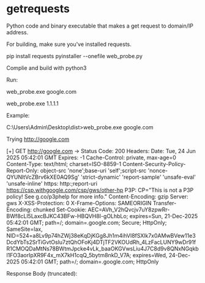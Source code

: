 # getrequests
Python code and binary executable that makes a get request to domain/IP address. 


For building, make sure you've installed requests.

pip install requests
pyinstaller --onefile web_probe.py


Complie and build with python3

Run: 

web_probe.exe google.com

web_probe.exe 1.1.1.1


Example:

C:\Users\Admin\Desktop\dist>web_probe.exe google.com


Trying http://google.com

[+] GET http://google.com -> Status Code: 200
Headers:
  Date: Tue, 24 Jun 2025 05:42:01 GMT
  Expires: -1
  Cache-Control: private, max-age=0
  Content-Type: text/html; charset=ISO-8859-1
  Content-Security-Policy-Report-Only: object-src 'none';base-uri 'self';script-src 'nonce-QYUNltVcZBrv6kXE0AQ9Sg' 'strict-dynamic' 'report-sample' 'unsafe-eval' 'unsafe-inline' https: http:;report-uri https://csp.withgoogle.com/csp/gws/other-hp
  P3P: CP="This is not a P3P policy! See g.co/p3phelp for more info."
  Content-Encoding: gzip
  Server: gws
  X-XSS-Protection: 0
  X-Frame-Options: SAMEORIGIN
  Transfer-Encoding: chunked
  Set-Cookie: AEC=AVh_V2hQvcjv7uY8zpwRr-BWf8cLl5LaxcBJKC43BFw-HBQVH8I-gOLhbLo; expires=Sun, 21-Dec-2025 05:42:01 GMT; path=/; domain=.google.com; Secure; HttpOnly; SameSite=lax, NID=524=a8Lv9p74hZWj38eKqDjKGg8Jh1m4ihVl8fSXlk7x0AMwBVew11e3DcdYbTs2SrTiGvtOslu7ztQhOFoKj4DTjTF2VKOUdRh_4LzFacLUNY9wDr91fR1CMOQDaMtNs78BWtmJpcke4vLk_baaOKGVwsLiu4J7C8d9v8QNxNGqkbl1FO3aorIpXR9F4x_mX7kH1cqQ_5bytm8nkD_V7A; expires=Wed, 24-Dec-2025 05:42:01 GMT; path=/; domain=.google.com; HttpOnly

Response Body (truncated):
<!doctype html><html itemscope="" itemtype="http://schema.org/WebPage" lang="en-IN"><head><meta content="text/html; charset=UTF-8" http-equiv="Content-Type"><meta content="/images/branding/googleg/1x/googleg_standard_color_128dp.png" itemprop="image"><title>Google</title><script nonce="QYUNltVcZBrv6kXE0AQ9Sg">(function(){var _g={kEI:'qTpaaI2qE4jF5OUPtpSmsA8',kEXPI:'0,202791,63,2,610014,2887471,608,435,538661,78813,16105,344796,228119,19200,23156,19569,11106,4558,5214617,11401,32768932,4043710,25...

